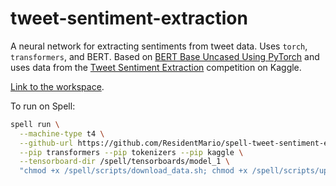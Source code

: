 # tweet-sentiment-extraction

A neural network for extracting sentiments from tweet data. Uses `torch`, `transformers`, and BERT. Based on [BERT Base Uncased Using PyTorch](https://www.kaggle.com/abhishek/bert-base-uncased-using-pytorch/) and uses data from the [Tweet Sentiment Extraction](https://www.kaggle.com/c/tweet-sentiment-extraction) competition on Kaggle.

[Link to the workspace](https://web.spell.run/spellrun/workspaces/106).

To run on Spell:

```bash
spell run \
  --machine-type t4 \
  --github-url https://github.com/ResidentMario/spell-tweet-sentiment-extraction.git \
  --pip transformers --pip tokenizers --pip kaggle \
  --tensorboard-dir /spell/tensorboards/model_1 \
  "chmod +x /spell/scripts/download_data.sh; chmod +x /spell/scripts/upgrade_env.sh; /spell/scripts/download_data.sh; /spell/scripts/upgrade_env.sh; python /spell/models/model_1.py"
```
